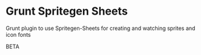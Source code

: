 # Grunt Spritegen Sheets

Grunt plugin to use Spritegen-Sheets for creating and watching sprites and icon fonts

BETA
